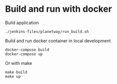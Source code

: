 # Build and run with docker

Build application

```
./jenkins-files/planetway/run_build.sh
```

Build and run docker container in local development

```
docker-compose build
docker-compose up
```

Or with make

```
make build
make up
```